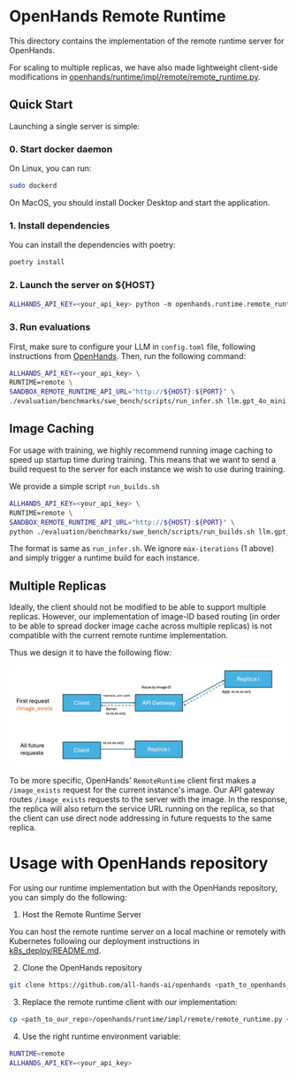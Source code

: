 # OpenHands Remote Runtime

This directory contains the implementation of the remote runtime server for OpenHands.

For scaling to multiple replicas, we have also made lightweight client-side modifications in [openhands/runtime/impl/remote/remote_runtime.py](../impl/remote/remote_runtime.py).


## Quick Start

Launching a single server is simple:

### 0. Start docker daemon

On Linux, you can run:
```bash
sudo dockerd
```

On MacOS, you should install Docker Desktop and start the application.

### 1. Install dependencies

You can install the dependencies with poetry:

```bash
poetry install
```

### 2. Launch the server on ${HOST}

```bash
ALLHANDS_API_KEY=<your_api_key> python -m openhands.runtime.remote_runtime_server.main --host ${HOST} --port ${PORT}
```

### 3. Run evaluations

First, make sure to configure your LLM in `config.toml` file, following instructions from [OpenHands](https://github.com/all-hands-ai/openhands). Then, run the following command:

```bash
ALLHANDS_API_KEY=<your_api_key> \
RUNTIME=remote \
SANDBOX_REMOTE_RUNTIME_API_URL="http://${HOST}:${PORT}" \
./evaluation/benchmarks/swe_bench/scripts/run_infer.sh llm.gpt_4o_mini HEAD CodeActAgent 1 10 1 "princeton-nlp/SWE-bench_Lite" test
```

## Image Caching

For usage with training, we highly recommend running image caching to speed up startup time during training. This means that we want to send a build request to the server for each instance we wish to use during training.

We provide a simple script `run_builds.sh`

```bash
ALLHANDS_API_KEY=<your_api_key> \
RUNTIME=remote \
SANDBOX_REMOTE_RUNTIME_API_URL="http://${HOST}:${PORT}" \
python ./evaluation/benchmarks/swe_bench/scripts/run_builds.sh llm.gpt_4o_mini HEAD CodeActAgent 5000 1 64 "princeton-nlp/SWE-bench_Lite" test
```
The format is same as `run_infer.sh`. We ignore `max-iterations` (1 above) and simply trigger a runtime build for each instance.

## Multiple Replicas

Ideally, the client should not be modified to be able to support multiple replicas. However, our implementation of image-ID based routing (in order to be able to spread docker image cache across multiple replicas) is not compatible with the current remote runtime implementation.


Thus we design it to have the following flow:

![image](/assets/client_flow.png)


To be more specific, OpenHands' `RemoteRuntime` client first makes a `/image_exists` request for the current instance's image. Our API gateway routes `/image_exists` requests to the server with the image. In the response, the replica will also return the service URL running on the replica, so that the client can use direct node addressing in future requests to the same replica.


# Usage with OpenHands repository

For using our runtime implementation but with the OpenHands repository, you can simply do the following:

1. Host the Remote Runtime Server

You can host the remote runtime server on a local machine or remotely with Kubernetes following our deployment instructions in [k8s_deploy/README.md](../../../k8s_deploy/README.md).

2. Clone the OpenHands repository

```bash
git clone https://github.com/all-hands-ai/openhands <path_to_openhands_repo>
```

3. Replace the remote runtime client with our implementation:

```bash
cp <path_to_our_repo>/openhands/runtime/impl/remote/remote_runtime.py <path_to_openhands_repo>/openhands/runtime/impl/remote/remote_runtime.py
```

4. Use the right runtime environment variable:

```bash
RUNTIME=remote
ALLHANDS_API_KEY=<your_api_key>
```
